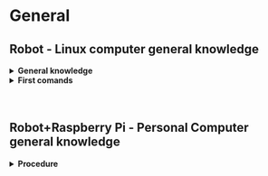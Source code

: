 # General


## Robot - Linux computer general knowledge


<details>
  <summary><strong>General knowledge</strong></summary>

1. Source the terminal

```
(surce /opt/ros/noetic/setup.bash)
source interbotics_ws/devel/setup.bash
```

2. Don't worry if you still don't see the topics after running `rostopic list`. Untill you don't `roslaunch` some packages you won't see them. Alos, don't worry about `roscore`, it will automaticaly run when you `roslaunch`.

3. Play arround with the pakages at your disposal, get to kn ow them. Check this comand out: `roscd → to see where a package is` and `rospack list`

4. github → interbotix_ros_manipulators → interbotix_ros_xsarms → interbotix_ros_xsarms_control → config → wx250s.yaml ⇒ config file to see joint order, names, sleep_position,  groups (such as arm), etc…

</details>

<details>
  <summary><strong>First comands</strong></summary>

7. To have model loaded and play arround in RViz (play with model):
    - Use **description** package: `roslaunch interbotix_xsarm_description xsarm_descriptions.launch robot_model:=wx250s use_joint_pub_gui:=true`
      - note for better rviz visuals: RobotModel → alpha → set transparency to 0.5
      - note for better rviz visuals: TF → Frames → show/not show axes in joint
8. To talk to the robot and move it in real world:
    - Use **controll** package: `roslaunch interbotix_xsarm_control xsarm_control.launch robot_model:=wx250s`
      - In the playground box, write _wx250s_ under **Robot Namespace** (light becae green). Now you are connected to real robot
      - Important paramenters: **use_sim** → to simulate the robot moovments. It will be usefull later, when we will code and mouve the robot to test our code before breaking the robot!!!!!!!!

    <details>
      <summary>Topics</summary>

    `rostopic list`

    Now you can see interesting topics. Such `/wx250s/commands/joint_group` (pub to a group of joint), `/wx250s/commands/joint_single` (pub to one joint), `/wx250s/commands/joint_trajectory` (pub joint trajectory message).

    - Publish to **`/wx250s/commands/joint_group`**:

      1. Home position:`rostopic pub -1 /wx250s/comands/joint_group interbotix_ws_sdk/JointGroupComand “name: ‘arm’ cmd: [0,0,0,0,0,0]”`
        - where `name: ‘arm’`is the arm_group (everithing eccept the gripper
        - where `cmd: [0,0,0,0,0,0]` are joint angles (→ rect position (home))
      2. Sleep position: `rostopic pub -1 /wx250s/comands/joint_group interbotix_ws_sdk/JointGroupComand “name: ‘arm’ cmd: [<set_of_positions>]”`
        - to **find the `<set of positions>`** go to github → interbotix_ros_manipulators → interbotix_ros_xsarms → interbotix_ros_xsarms_control → **config → wx250s.yaml** ⇒ config file to see joint order, names, sleep_position, groups (such as `arm`), etc…

    </details>

    <details>
      <summary>Services</summary>

    `rosservice list`

    Now you can see interesting services. Such `/wx250s/get_robot_info` (see infos about robot)and `/wx250s/torque_enable` (to enable or desable torque).

    1. `rosservice call /wx250s/get_robot_info "cmd_type: 'group' name: 'arm'"`
        - where `cmd_type: 'group'` says u want informations from a certain group of motors
        - where `name: 'arm'` says the group of motors u want to get infos
        ⇒ see mode, profile_type (velocity vs time), joint infos & joint limits, etc…
    2. `rosservice call /wx250s/torque_enable "cmd_type: 'group' name: 'arm' enable: false"`
        - when `enable: false`, the robot collapse. So hold it before running the comand
        - Usefull because you can turn off the torque, manualy move the robot in the desire position and turn on torque again (`enable: true`). At this point you can `rostopic echo wx250s/joint_states` to see informations about current desired position.
    </details>

</details>



<br>
<br>

## Robot+Raspberry Pi - Personal Computer general knowledge

<details>
  <summary><strong>Procedure</strong></summary>

Still not working... comming soon


</details>

<br>


